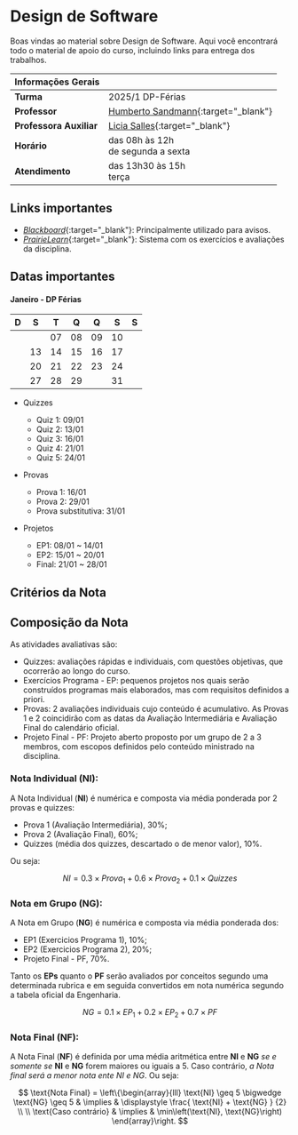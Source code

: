 # Design de Software

Boas vindas ao material sobre Design de Software. Aqui você encontrará todo o material de apoio do curso, incluindo links para entrega dos trabalhos.

| Informações Gerais | |
|:--|:--|
| **Turma** | 2025/1 DP-Férias |
| **Professor** | [Humberto Sandmann](https://hsandmann.github.io){:target="_blank"} |
| **Professora Auxiliar** | [Licia Salles](https://github.com/liciascl){:target="_blank"} |
| **Horário** | das 08h às 12h<br>de segunda a sexta |
| **Atendimento** | das 13h30 às 15h<br>terça |

## Links importantes

* [*Blackboard*](https://insper.blackboard.com/){:target="_blank"}: Principalmente utilizado para avisos.
* [*PrairieLearn*](https://us.prairielearn.com/pl/course_instance/168880){:target="_blank"}: Sistema com os exercícios e avaliações da disciplina.
<!-- * [*Regras da disciplina*](about.md): Critérios para aprovação. Leia com atenção! -->
<!-- * [*Calendário*](https://www.insper.edu.br/portaldoprofessor/wp-content/uploads/2015/02/CALENDÁRIO-ACADÊMICO-PROFESSOR-ENG-v2-1.pdf){:target="_blank"}: - Calendário do Insper. -->

## Datas importantes

#### Janeiro - DP Férias
| D  | S  | T  | Q  | Q  | S  | S  |
|:--:|:--:|:--:|:--:|:--:|:--:|:--:|
|    |    | 07 | 08 | <span class='quiz'>09</span> | 10 |    |
|    | <span class='quiz'>13</span> | <span class='ep1'>14</span> | <span class='quiz'>15</span> | <span class='p1'>16</span> |  17  |
|    | <span class='ep2'>20</span> | <span class='quiz'>21</span> | 22 | 23 | <span class='quiz'>24</span> |    |
|    | 27 | <span class='epf'>28</span>| <span class='p2'>29</span> |    | <span class='ps'>31</span> |    |

* Quizzes
    * <span class='quiz'>Quiz 1</span>: 09/01
    * <span class='quiz'>Quiz 2</span>: 13/01
    * <span class='quiz'>Quiz 3</span>: 16/01
    * <span class='quiz'>Quiz 4</span>: 21/01
    * <span class='quiz'>Quiz 5</span>: 24/01

* Provas
    * <span class='p1'>Prova 1</span>: 16/01
    * <span class='p2'>Prova 2</span>: 29/01
    * <span class='ps'>Prova substitutiva</span>: 31/01
    <!-- * Prova delta: 28/11 ou 29/11 -->

* Projetos
    * <span class='ep1'>EP1</span>: 08/01 ~ 14/01
    * <span class='ep2'>EP2</span>: 15/01 ~ 20/01
    * <span class='epf'>Final</span>: 21/01 ~ 28/01

## Critérios da Nota

## Composição da Nota

As atividades avaliativas são:

- <span class='quiz'>Quizzes</span>: avaliações rápidas e individuais, com questões objetivas, que ocorrerão ao longo do curso.
- <span class='ep1'>Exercícios Programa - EP</span>: pequenos projetos nos quais serão construídos programas mais elaborados, mas com requisitos
definidos a priori.
- <span class='p1'>Provas</span>: 2 avaliações individuais cujo conteúdo é acumulativo. As Provas 1 e 2 coincidirão com as datas da Avaliação Intermediária
e Avaliação Final do calendário oficial.
- <span class='epf'>Projeto Final - PF</span>: Projeto aberto proposto por um grupo de 2 a 3 membros, com escopos definidos pelo conteúdo ministrado na
disciplina.

### Nota Individual (NI):

A Nota Individual (**NI**) é numérica e composta via média ponderada por 2 provas e quizzes:

- <span class='p1'>Prova 1</span> (Avaliação Intermediária), $30\%$;
- <span class='p2'>Prova 2</span> (Avaliação Final), $60\%$;
- <span class='quiz'>Quizzes</span> (média dos quizzes, descartado o de menor valor), $10\%$.

Ou seja:

$$
NI = 0.3 \times Prova_{1} + 0.6 \times Prova_{2} + 0.1 \times Quizzes
$$

### Nota em Grupo (NG):

A Nota em Grupo (**NG**) é numérica e composta via média ponderada dos:

- <span class='ep1'>EP1</span> (Exercicios Programa 1), $10\%$;
- <span class='ep2'>EP2</span> (Exercicios Programa 2), $20\%$;
- <span class='epf'>Projeto Final - PF</span>, $70\%$.

Tanto os **EPs** quanto o **PF** serão avaliados por conceitos segundo uma determinada rubrica e em seguida convertidos em
nota numérica segundo a tabela oficial da Engenharia.

$$
NG = 0.1 \times EP_1 + 0.2 \times EP_2 + 0.7 \times PF
$$

### Nota Final (NF):

A Nota Final (**NF**) é definida por uma média aritmética entre **NI** e **NG** *se e somente se* **NI** e **NG** forem maiores ou iguais a $5$. Caso
contrário, *a Nota final será a menor nota ente NI e NG*. Ou seja:

$$
\text{Nota Final} = \left\{\begin{array}{lll}
    \text{NI} \geq 5 \bigwedge \text{NG} \geq 5 &
    \implies &
    \displaystyle \frac{ \text{NI} + \text{NG} } {2}
    \\
    \\
    \text{Caso contrário} &
    \implies &
    \min\left(\text{NI}, \text{NG}\right)
    \end{array}\right.
$$

<!-- - Caso a média individual do aluno (média da avaliação intermediária e avaliação final) fique entre 4 e 5, este deverá realizar a
prova delta. A prova delta não aumenta a NI, somente permite a aprovação no caso em que a média individual ficar entre 4 e 5,
e a média aritmética entre NI e NG for maior que 5. -->

